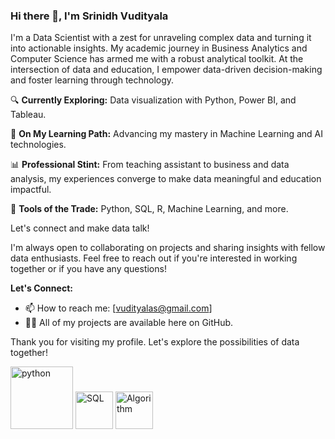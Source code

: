 ### Hi there 👋, I'm Srinidh Vudityala

I'm a Data Scientist with a zest for unraveling complex data and turning it into actionable insights. My academic journey in Business Analytics and Computer Science has armed me with a robust analytical toolkit. At the intersection of data and education, I empower data-driven decision-making and foster learning through technology.

🔍 **Currently Exploring:** Data visualization with Python, Power BI, and Tableau.

🤖 **On My Learning Path:** Advancing my mastery in Machine Learning and AI technologies.

📊 **Professional Stint:** From teaching assistant to business and data analysis, my experiences converge to make data meaningful and education impactful.

🔧 **Tools of the Trade:** Python, SQL, R, Machine Learning, and more.

Let's connect and make data talk!

I'm always open to collaborating on projects and sharing insights with fellow data enthusiasts. Feel free to reach out if you're interested in working together or if you have any questions!

**Let's Connect:**
- 📫 How to reach me: [vudityalas@gmail.com]
- 👨‍💻 All of my projects are available here on GitHub.

Thank you for visiting my profile. Let's explore the possibilities of data together!

<img width="100" height="100" src="https://img.icons8.com/clouds/100/python.png" alt="python"/>  <img width="60" height="60" src="https://img.icons8.com/external-soft-fill-juicy-fish/60/external-sql-coding-and-development-soft-fill-soft-fill-juicy-fish.png" alt="SQL"/>  <img width="60" height="60" src="https://img.icons8.com/external-flat-juicy-fish/60/external-algorithm-data-science-flat-flat-juicy-fish.png" alt="Algorithm"/>


